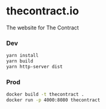 # thecontract.io
The website for The Contract

### Dev

```sh
yarn install
yarn build
yarn http-server dist

```

### Prod

```sh
docker build -t thecontract .
docker run -p 4000:8080 thecontract
```
